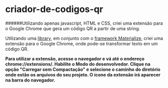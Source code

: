 # criador-de-codigos-qr
######Utilizando apenas javascript, HTML e CSS, criei uma extensão para o Google Chrome que gera um código QR a partir de uma string. 

Utilizando uma [library](https://github.com/davidshimjs/qrcodejs), em conjunto com o [framework Materialize](https://materializecss.com/), criei uma extensão para o Google Chrome, onde pode-se transformar texto em um código QR.

**Para utilizar a extensão, acesse o navegador e vá até o endereço chrome://extensions/. Habilite o Modo do desenvolvedor. Clique na opção "Carregar sem Compactação" e selecione o caminho do diretório onde estão os arquivos do seu projeto. O ícone da extensão irá aparecer na barra do navegador.**

